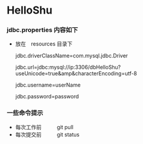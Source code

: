 # HelloShu

### jdbc.properties 内容如下
* 放在　resources 目录下


    jdbc.driverClassName=com.mysql.jdbc.Driver
    
    jdbc.url=jdbc:mysql://ip:3306/dbHelloShu?useUnicode=true&amp&characterEncoding=utf-8
    
    jdbc.username=userName
    
    jdbc.password=password



### 一些命令提示
* 每次工作前　　　git pull
* 每次提交前　　　git status
